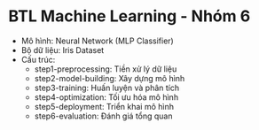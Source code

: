 # BTL Machine Learning - Nhóm 6
- Mô hình: Neural Network (MLP Classifier)
- Bộ dữ liệu: Iris Dataset
- Cấu trúc:
  - step1-preprocessing: Tiền xử lý dữ liệu
  - step2-model-building: Xây dựng mô hình
  - step3-training: Huấn luyện và phân tích
  - step4-optimization: Tối ưu hóa mô hình
  - step5-deployment: Triển khai mô hình
  - step6-evaluation: Đánh giá tổng quan
